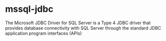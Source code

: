 # mssql-jdbc
The Microsoft JDBC Driver for SQL Server is a Type 4 JDBC driver that provides database connectivity with SQL Server through the standard JDBC application program interfaces (APIs)
